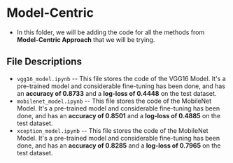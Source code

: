 # Model-Centric
- In this folder, we will be adding the code for all the methods from **Model-Centric Approach** that we will be trying.

## File Descriptions
- `vgg16_model.ipynb` -- This file stores the code of the VGG16 Model. It's a pre-trained model and considerable fine-tuning has been done, and has an **accuracy of 0.8733** and a **log-loss of 0.4448** on the test dataset.
- `mobilenet_model.ipynb` -- This file stores the code of the MobileNet Model. It's a pre-trained model and considerable fine-tuning has been done, and has an **accuracy of 0.8501** and a **log-loss of 0.4885** on the test dataset.
- `xception_model.ipynb` -- This file stores the code of the MobileNet Model. It's a pre-trained model and considerable fine-tuning has been done, and has an **accuracy of 0.8285** and a **log-loss of 0.7965** on the test dataset.
